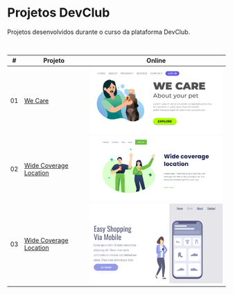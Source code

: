<h1>Projetos DevClub</h1>

  <p>
    Projetos desenvolvidos durante o curso da plataforma DevClub.
  </p>

  <br />

  <table>
    <thead>
      <tr>
        <th align="center">#</th>
        <th align="center">Projeto</th>
        <th align="center">Online</th>
      </tr>
    </thead>
    <tbody>
      <tr>
        <td>01</td>
        <td><a href="./we-care/">We Care</a></td>
        <td align="center">
          <a href="https://barbaraishioka.github.io/devclub/we-care"
            ><img width="400px" src="./.github/../we-care/.github/preview.png"
          /></a>
        </td>
      </tr>
      <tr>
        <td>02</td>
        <td><a href="./wide-coverage-location/">Wide Coverage Location</a></td>
        <td align="center">
          <a href="https://barbaraishioka.github.io/devclub/wide-coverage-location"
            ><img width="400px" src="./.github/../wide-coverage-location/.github/preview.png"
          /></a>
        </td>
      </tr>
      <tr>
        <td>03</td>
        <td><a href="./shopping-mobile/">Wide Coverage Location</a></td>
        <td align="center">
          <a href="https://barbaraishioka.github.io/devclub/shopping-mobile"
            ><img width="400px" src="./.github/../shopping-mobile/.github/preview.png"
          /></a>
        </td>
      </tr>
    </tbody>

  </table>

  <br />
